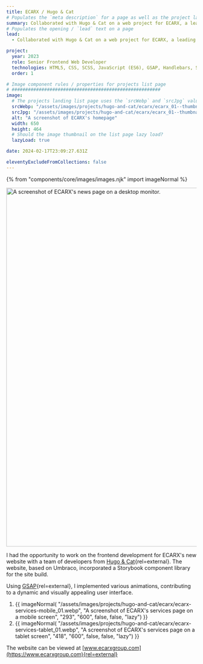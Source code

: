 ```yaml
---
title: ECARX / Hugo & Cat
# Populates the `meta description` for a page as well as the project landing page project-specific summary
summary: Collaborated with Hugo & Cat on a web project for ECARX, a leading automotive technology company.
# Populates the opening / `lead` text on a page
lead:
  - Collaborated with Hugo & Cat on a web project for ECARX, a leading automotive technology company.

project:
  year: 2023
  role: Senior Frontend Web Developer
  technologies: HTML5, CSS, SCSS, JavaScript (ES6), GSAP, Handlebars, Storybook, Webpack, Gulp, Cypress, Umbraco, .NET Razor Views, Azure DevOps, Figma
  order: 1

# Image component rules / properties for projects list page
# #######################################################
image:
  # The projects landing list page uses the `srcWebp` and `srcJpg` values
  srcWebp: "/assets/images/projects/hugo-and-cat/ecarx/ecarx_01--thumbnail.webp"
  srcJpg: "/assets/images/projects/hugo-and-cat/ecarx/ecarx_01--thumbnail.jpg"
  alt: "A screenshot of ECARX's homepage"
  width: 650
  height: 464
  # Should the image thumbnail on the list page lazy load?
  lazyLoad: true

date: 2024-02-17T23:09:27.631Z

eleventyExcludeFromCollections: false
---
```


{% from "components/core/images/images.njk" import imageNormal %}

<picture>
  <source srcset="/assets/images/projects/hugo-and-cat/ecarx/ecarx-news--lg-screen_01.webp" type="image/webp" media="(min-width: 640px)">
  <img src="/assets/images/projects/hugo-and-cat/ecarx/ecarx-news--sml-screen_01.webp" width="1200" height="951" alt="A screenshot of ECARX's news page on a desktop monitor." loading="lazy" decoding="async">
</picture>

I had the opportunity to work on the frontend development for ECARX's new website with a team of developers from [Hugo & Cat](https://www.hugoandcat.com/){rel=external}. The website, based on Umbraco, incorporated a Storybook component library for the site build.

Using [GSAP](https://gsap.com/){rel=external}, I implemented various animations, contributing to a dynamic and visually appealing user interface.

<ol role="list" class="auto-grid | no-list">
  <li>
    {{ imageNormal(
      "/assets/images/projects/hugo-and-cat/ecarx/ecarx-services-mobile_01.webp",
      "A screenshot of ECARX's services page on a mobile screen",
      "293",
      "600",
      false,
      false,
      "lazy")
    }}
  </li>
  <li>
    {{ imageNormal(
      "/assets/images/projects/hugo-and-cat/ecarx/ecarx-services-tablet_01.webp",
      "A screenshot of ECARX's services page on a tablet screen",
      "418",
      "600",
      false,
      false,
      "lazy")
    }}
  </li>
</ol>

The website can be viewed at [www.ecarxgroup.com](https://www.ecarxgroup.com){rel=external}
